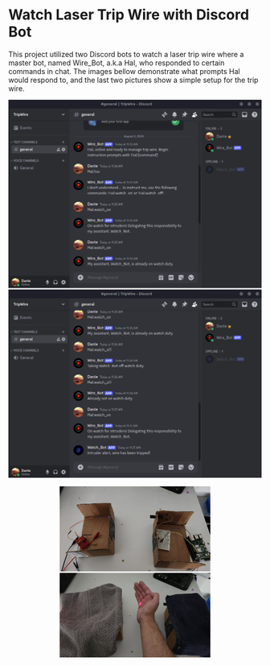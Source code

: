 # Watch Laser Trip Wire with Discord Bot 
This project utilized two Discord bots to watch a laser trip wire where a master bot,
named Wire_Bot, a.k.a Hal, who responded to certain commands in chat. The images bellow demonstrate what prompts Hal would respond to, and the last two pictures show a simple setup for the trip wire.

<p align="center">
  <img title='Bot Chat Ex. One' src=docs/images/image01.png width="650">
  <img title='Bot Chat Ex. Two' src=docs/images/image02.png width="650">
</p>

<p align="center">
  <img title='Trip Wire Pic One' src=docs/images/tripWirePic01.png width="300">
  <img title='Trip Wire Pic Two' src=docs/images/tripWirePic02.png width="300">
</p>
